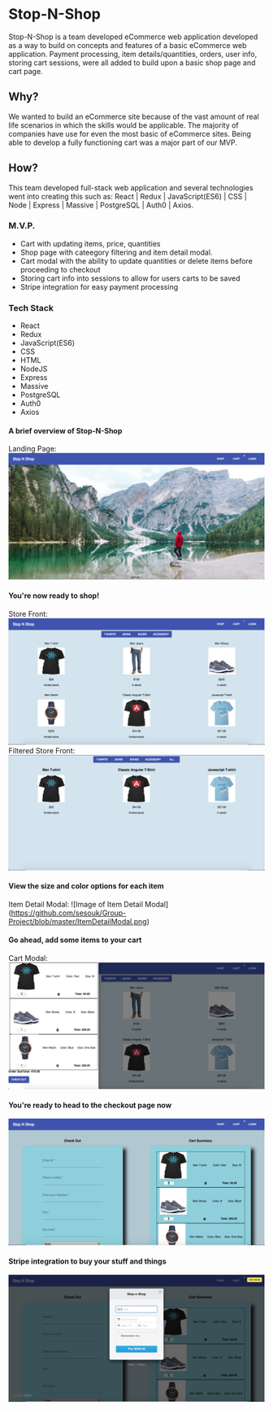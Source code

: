 # Stop-N-Shop
Stop-N-Shop is a team developed eCommerce web application developed as a way to build on concepts and features of a basic eCommerce web application. Payment processing, item details/quantities, orders, user info, storing cart sessions, were all added to build upon a basic shop page and cart page.
## Why?
We wanted to build an eCommerce site because of the vast amount of real life scenarios in which the skills would be applicable. The majority of companies have use for even the most basic of eCommerce sites. Being able to develop a fully functioning cart was a major part of our MVP.
## How?
This team developed full-stack web application and several technologies went into creating this such as: React | Redux | JavaScript(ES6) | CSS | Node | Express | Massive | PostgreSQL | Auth0 | Axios.
### M.V.P.
* Cart with updating items, price, quantities
* Shop page with cateegory filtering and item detail modal. 
* Cart modal with the ability to update quantities or delete items before proceeding to checkout
* Storing cart info into sessions to allow for users carts to be saved
* Stripe integration for easy payment processing
### Tech Stack
* React
* Redux
* JavaScript(ES6)
* CSS
* HTML
* NodeJS
* Express
* Massive
* PostgreSQL
* Auth0
* Axios
#### A brief overview of Stop-N-Shop
Landing Page:
![Image of Landing Page](https://github.com/sesouk/Group-Project/blob/master/LandingPage.png)
#### You're now ready to shop!
Store Front:
![Image of Store Front](https://github.com/sesouk/Group-Project/blob/master/ShopPage.png)
Filtered Store Front:
![Image of Filtered Store Front](https://github.com/sesouk/Group-Project/blob/master/ShopPageFiltered.png)
#### View the size and color options for each item
Item Detail Modal:
![Image of Item Detail Modal]
(https://github.com/sesouk/Group-Project/blob/master/ItemDetailModal.png)
#### Go ahead, add some items to your cart
Cart Modal:
![Image of Cart Modal](https://github.com/sesouk/Group-Project/blob/master/CartModal.png)
#### You're ready to head to the checkout page now
![Image of Checkout Page](https://github.com/sesouk/Group-Project/blob/master/CheckoutPage.png)
#### Stripe integration to buy your stuff and things
![Image of Stripe Integration](https://github.com/sesouk/Group-Project/blob/master/StripeIntegration.png)